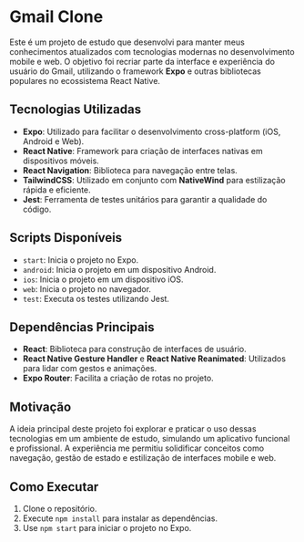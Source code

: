 # Gmail Clone

Este é um projeto de estudo que desenvolvi para manter meus conhecimentos atualizados com tecnologias modernas no desenvolvimento mobile e web. O objetivo foi recriar parte da interface e experiência do usuário do Gmail, utilizando o framework **Expo** e outras bibliotecas populares no ecossistema React Native.

## Tecnologias Utilizadas

- **Expo**: Utilizado para facilitar o desenvolvimento cross-platform (iOS, Android e Web).
- **React Native**: Framework para criação de interfaces nativas em dispositivos móveis.
- **React Navigation**: Biblioteca para navegação entre telas.
- **TailwindCSS**: Utilizado em conjunto com **NativeWind** para estilização rápida e eficiente.
- **Jest**: Ferramenta de testes unitários para garantir a qualidade do código.

## Scripts Disponíveis

- `start`: Inicia o projeto no Expo.
- `android`: Inicia o projeto em um dispositivo Android.
- `ios`: Inicia o projeto em um dispositivo iOS.
- `web`: Inicia o projeto no navegador.
- `test`: Executa os testes utilizando Jest.

## Dependências Principais

- **React**: Biblioteca para construção de interfaces de usuário.
- **React Native Gesture Handler** e **React Native Reanimated**: Utilizados para lidar com gestos e animações.
- **Expo Router**: Facilita a criação de rotas no projeto.

## Motivação

A ideia principal deste projeto foi explorar e praticar o uso dessas tecnologias em um ambiente de estudo, simulando um aplicativo funcional e profissional. A experiência me permitiu solidificar conceitos como navegação, gestão de estado e estilização de interfaces mobile e web.

## Como Executar

1. Clone o repositório.
2. Execute `npm install` para instalar as dependências.
3. Use `npm start` para iniciar o projeto no Expo.
